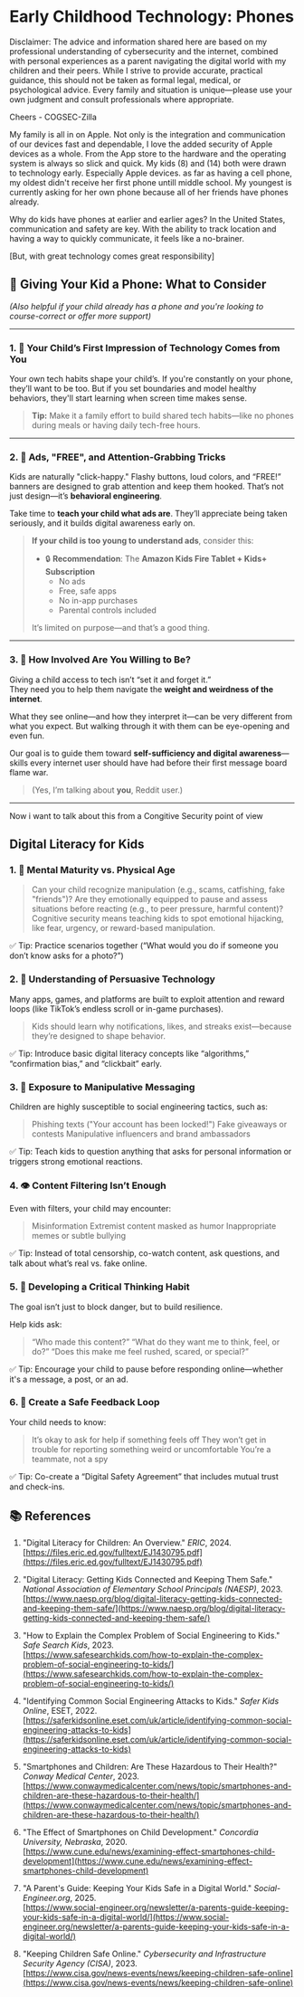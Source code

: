 # Early Childhood Technology: Phones

Disclaimer:
The advice and information shared here are based on my professional understanding of cybersecurity and the internet, 
combined with personal experiences as a parent navigating the digital world with my children and their peers. 
While I strive to provide accurate, practical guidance, this should not be taken as formal legal, medical, or psychological advice. 
Every family and situation is unique—please use your own judgment and consult professionals where appropriate.

Cheers - 
COGSEC-Zilla

My family is all in on Apple. Not only is the integration and communication of our devices fast and dependable, I love the added security of Apple devices as a whole.
From the App store to the hardware and the operating system is always so slick and quick. 
My kids (8) and (14) both were drawn to technology early. Especially Apple devices.
as far as having a cell phone, my oldest didn't receive her first phone untill middle school. 
My youngest is currently asking for her own phone because all of her friends have phones already.

Why do kids have phones at earlier and earlier ages? In the United States, communication and safety are key.
With the ability to track location and having a way to quickly communicate, it feels like a no-brainer. 

[But, with great technology comes great responsibility] 

## 📱 Giving Your Kid a Phone: What to Consider  
*(Also helpful if your child already has a phone and you're looking to course-correct or offer more support)*

---

### 1. 🧠 Your Child’s First Impression of Technology Comes from You

Your own tech habits shape your child’s. If you're constantly on your phone, they’ll want to be too. But if you set boundaries and model healthy behaviors, they'll start learning when screen time makes sense.

> **Tip:** Make it a family effort to build shared tech habits—like no phones during meals or having daily tech-free hours.

---

### 2. 🎯 Ads, "FREE", and Attention-Grabbing Tricks

Kids are naturally "click-happy." Flashy buttons, loud colors, and “FREE!” banners are designed to grab attention and keep them hooked. That’s not just design—it’s **behavioral engineering**.

Take time to **teach your child what ads are**. They’ll appreciate being taken seriously, and it builds digital awareness early on.

> **If your child is too young to understand ads**, consider this:
> - 🔒 **Recommendation**: The **Amazon Kids Fire Tablet + Kids+ Subscription**  
>   - No ads  
>   - Free, safe apps  
>   - No in-app purchases  
>   - Parental controls included  
>
> It’s limited on purpose—and that’s a good thing.

---

### 3. 🧭 How Involved Are You Willing to Be?

Giving a child access to tech isn’t “set it and forget it.”  
They need you to help them navigate the **weight and weirdness of the internet**.

What they see online—and how they interpret it—can be very different from what you expect. But walking through it with them can be eye-opening and even fun.

Our goal is to guide them toward **self-sufficiency and digital awareness**—skills every internet user should have had before their first message board flame war.

> (Yes, I’m talking about **you**, Reddit user.)

---

Now i want to talk about this from a Congitive Security point of view

## Digital Literacy for Kids

### 1. 🧠 Mental Maturity vs. Physical Age
> Can your child recognize manipulation (e.g., scams, catfishing, fake "friends")?
> Are they emotionally equipped to pause and assess situations before reacting (e.g., to peer pressure, harmful content)?
> Cognitive security means teaching kids to spot emotional hijacking, like fear, urgency, or reward-based manipulation.

✅ Tip: Practice scenarios together (“What would you do if someone you don’t know asks for a photo?”)

### 2. 📣 Understanding of Persuasive Technology
Many apps, games, and platforms are built to exploit attention and reward loops (like TikTok’s endless scroll or in-game purchases).

> Kids should learn why notifications, likes, and streaks exist—because they’re designed to shape behavior.

✅ Tip: Introduce basic digital literacy concepts like “algorithms,” “confirmation bias,” and “clickbait” early.

### 3. 🧪 Exposure to Manipulative Messaging
Children are highly susceptible to social engineering tactics, such as:

> Phishing texts ("Your account has been locked!")
> Fake giveaways or contests
> Manipulative influencers and brand ambassadors

✅ Tip: Teach kids to question anything that asks for personal information or triggers strong emotional reactions.

### 4. 👁️ Content Filtering Isn’t Enough
Even with filters, your child may encounter:

> Misinformation
> Extremist content masked as humor
> Inappropriate memes or subtle bullying

✅ Tip: Instead of total censorship, co-watch content, ask questions, and talk about what’s real vs. fake online.

### 5. 🧩 Developing a Critical Thinking Habit
The goal isn’t just to block danger, but to build resilience.

Help kids ask:

> “Who made this content?”
> “What do they want me to think, feel, or do?”
> “Does this make me feel rushed, scared, or special?”

✅ Tip: Encourage your child to pause before responding online—whether it's a message, a post, or an ad.

### 6. 🧭 Create a Safe Feedback Loop
Your child needs to know:

> It’s okay to ask for help if something feels off
> They won’t get in trouble for reporting something weird or uncomfortable
> You’re a teammate, not a spy

✅ Tip: Co-create a “Digital Safety Agreement” that includes mutual trust and check-ins.




## 📚 References

1. "Digital Literacy for Children: An Overview." *ERIC*, 2024.  
   [https://files.eric.ed.gov/fulltext/EJ1430795.pdf](https://files.eric.ed.gov/fulltext/EJ1430795.pdf)

2. "Digital Literacy: Getting Kids Connected and Keeping Them Safe." *National Association of Elementary School Principals (NAESP)*, 2023.  
   [https://www.naesp.org/blog/digital-literacy-getting-kids-connected-and-keeping-them-safe/](https://www.naesp.org/blog/digital-literacy-getting-kids-connected-and-keeping-them-safe/)

3. "How to Explain the Complex Problem of Social Engineering to Kids." *Safe Search Kids*, 2023.  
   [https://www.safesearchkids.com/how-to-explain-the-complex-problem-of-social-engineering-to-kids/](https://www.safesearchkids.com/how-to-explain-the-complex-problem-of-social-engineering-to-kids/)

4. "Identifying Common Social Engineering Attacks to Kids." *Safer Kids Online*, ESET, 2022.  
   [https://saferkidsonline.eset.com/uk/article/identifying-common-social-engineering-attacks-to-kids](https://saferkidsonline.eset.com/uk/article/identifying-common-social-engineering-attacks-to-kids)

5. "Smartphones and Children: Are These Hazardous to Their Health?" *Conway Medical Center*, 2023.  
   [https://www.conwaymedicalcenter.com/news/topic/smartphones-and-children-are-these-hazardous-to-their-health/](https://www.conwaymedicalcenter.com/news/topic/smartphones-and-children-are-these-hazardous-to-their-health/)

6. "The Effect of Smartphones on Child Development." *Concordia University, Nebraska*, 2020.  
   [https://www.cune.edu/news/examining-effect-smartphones-child-development](https://www.cune.edu/news/examining-effect-smartphones-child-development)

7. "A Parent's Guide: Keeping Your Kids Safe in a Digital World." *Social-Engineer.org*, 2025.  
   [https://www.social-engineer.org/newsletter/a-parents-guide-keeping-your-kids-safe-in-a-digital-world/](https://www.social-engineer.org/newsletter/a-parents-guide-keeping-your-kids-safe-in-a-digital-world/)

8. "Keeping Children Safe Online." *Cybersecurity and Infrastructure Security Agency (CISA)*, 2023.  
   [https://www.cisa.gov/news-events/news/keeping-children-safe-online](https://www.cisa.gov/news-events/news/keeping-children-safe-online)


